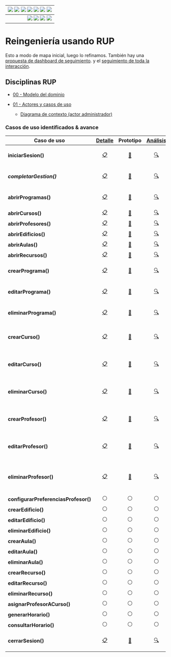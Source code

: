 <div align=right>
 
|[![](https://img.shields.io/badge/-Inicio-FFF?style=flat&logo=Emlakjet&logoColor=black)](../README.md) [![](https://img.shields.io/badge/-RUP-FFF?style=flat&logo=Elsevier&logoColor=black)](README.md) [![](https://img.shields.io/badge/-Modelo_del_dominio-FFF?style=flat&logo=freedesktop.org&logoColor=black)](00-casos-uso/00-modelo-del-dominio/modelo-dominio.md) [![](https://img.shields.io/badge/-Actores_&_Casos_de_Uso-FFF?style=flat&logo=crewunited&logoColor=black)](00-casos-uso/01-actores-casos-uso/actores-casos-uso.md) [![](https://img.shields.io/badge/-Diagrama_de_contexto-FFF?style=flat&logo=diagramsdotnet&logoColor=black)](00-casos-uso/01-actores-casos-uso/diagrama-contexto-administrador.md) [![](https://img.shields.io/badge/-Detalle_&_Prototipo-FFF?style=flat&logo=typeorm&logoColor=black)](00-casos-uso/02-detalle/README.md) [![](https://img.shields.io/badge/-Análisis-FFF?style=flat&logo=multisim&logoColor=black)](01-analisis/casos-uso/README.md)
|-:
|[![](https://img.shields.io/badge/-Estado-FFF?style=flat&logo=greensock&logoColor=black)](README.md) [![](https://img.shields.io/badge/-Propuesta_de_dashboard-FFF?style=flat&logo=composer&logoColor=black)](https://raw.githubusercontent.com/mmasias/pySigHor/main/images/RUP/99-seguimiento/diagrama-contexto-administrador.svg) [![](https://img.shields.io/badge/-Reflexiones-FFF?style=flat&logo=hootsuite&logoColor=black)](../extraDocs/README.md) [![](https://img.shields.io/badge/-Log_de_conversación-FFF?style=flat&logo=gnometerminal&logoColor=black)](../conversation-log.md)

</div>

# Reingeniería usando RUP

Esto a modo de mapa inicial, luego lo refinamos. También hay una [propuesta de dashboard de seguimiento](99-seguimiento/README.md). y el [seguimiento de toda la interacción](../conversation-log.md).

## Disciplinas RUP

- [00 - Modelo del dominio](/RUP/00-casos-uso/00-modelo-del-dominio/modelo-dominio.md#diagrama)

- [01 - Actores y casos de uso](/RUP/00-casos-uso/01-actores-casos-uso/actores-casos-uso.md#diagrama)

  - [Diagrama de contexto (actor administrador)](/RUP/00-casos-uso/01-actores-casos-uso/diagrama-contexto-administrador.md#diagrama)

### Casos de uso identificados & avance

<!-- 
Emojis para fases futuras:
- 🏗️ Diseño: Arquitectura/estructura
- 💻 Desarrollo: Programación/implementación  
- 🧪 Pruebas: Testing/validación
-->

<div align=center>

|Caso de uso|[Detalle](/RUP/00-casos-uso/02-detalle/README.md)|Prototipo|[Análisis](/RUP/01-analisis/casos-uso/README.md)|Diseño|Desarrollo|Pruebas|Comentario|
|-|:-:|:-:|:-:|:-:|:-:|:-:|-|
|**iniciarSesion()** |[📋](/RUP/00-casos-uso/02-detalle/iniciarSesion/README.md#diagrama-de-especificación)|[🎨](/RUP/00-casos-uso/02-detalle/iniciarSesion/README.md#wireframes)|[🔍](/RUP/01-analisis/casos-uso/iniciarSesion/README.md)|⚪|⚪|⚪|*Punto de entrada al sistema*
|***completarGestion()***   |[📋](/RUP/00-casos-uso/02-detalle/completarGestion/README.md#diagrama-de-especificación)|[🎨](/RUP/00-casos-uso/02-detalle/completarGestion/README.md#wireframes)|[🔍](/RUP/01-analisis/casos-uso/completarGestion/README.md)|⚪|⚪|⚪|*Hub de convergencia del sistema*
|**abrirProgramas()**|[📋](/RUP/00-casos-uso/02-detalle/abrirProgramas/README.md#diagrama-de-especificación)|[🎨](/RUP/00-casos-uso/02-detalle/abrirProgramas/README.md#wireframes)|[🔍](/RUP/01-analisis/casos-uso/abrirProgramas/README.md)|⚪|⚪|⚪|*Patrón de apertura de entidades*
|**abrirCursos()**|[📋](/RUP/00-casos-uso/02-detalle/abrirCursos/README.md#diagrama-de-especificación)|[🎨](/RUP/00-casos-uso/02-detalle/abrirCursos/README.md#wireframes)|[🔍](/RUP/01-analisis/casos-uso/abrirCursos/README.md)|⚪|⚪|⚪|
|**abrirProfesores()**|[📋](/RUP/00-casos-uso/02-detalle/abrirProfesores/README.md#diagrama-de-especificación)|[🎨](/RUP/00-casos-uso/02-detalle/abrirProfesores/README.md#wireframes)|[🔍](/RUP/01-analisis/casos-uso/abrirProfesores/README.md)|⚪|⚪|⚪|
|**abrirEdificios()**|[📋](/RUP/00-casos-uso/02-detalle/abrirEdificios/README.md#diagrama-de-especificación)|[🎨](/RUP/00-casos-uso/02-detalle/abrirEdificios/README.md#wireframes)|[🔍](/RUP/01-analisis/casos-uso/abrirEdificios/README.md)|⚪|⚪|⚪|
|**abrirAulas()**|[📋](/RUP/00-casos-uso/02-detalle/abrirAulas/README.md#diagrama-de-especificación)|[🎨](/RUP/00-casos-uso/02-detalle/abrirAulas/README.md#wireframes)|[🔍](/RUP/01-analisis/casos-uso/abrirAulas/README.md)|⚪|⚪|⚪|
|**abrirRecursos()**|[📋](/RUP/00-casos-uso/02-detalle/abrirRecursos/README.md#diagrama-de-especificación)|[🎨](/RUP/00-casos-uso/02-detalle/abrirRecursos/README.md#wireframes)|[🔍](/RUP/01-analisis/casos-uso/abrirRecursos/README.md)|⚪|⚪|⚪|
|**crearPrograma()**|[📋](/RUP/00-casos-uso/02-detalle/crearPrograma/README.md#diagrama-de-especificación)|[🎨](/RUP/00-casos-uso/02-detalle/crearPrograma/README.md#wireframes)|[🔍](/RUP/01-analisis/casos-uso/crearPrograma/README.md)|⚪|⚪|⚪|*"El delgado" filosofía C→U*
|**editarPrograma()**|[📋](/RUP/00-casos-uso/02-detalle/editarPrograma/README.md#diagrama-de-especificación)|[🎨](/RUP/00-casos-uso/02-detalle/editarPrograma/README.md#wireframes)|[🔍](/RUP/01-analisis/casos-uso/editarPrograma/README.md)|⚪|⚪|⚪|*Aplicando filosofía C→U*
|**eliminarPrograma()**|[📋](/RUP/00-casos-uso/02-detalle/eliminarPrograma/README.md#diagrama-de-especificación)|[🎨](/RUP/00-casos-uso/02-detalle/eliminarPrograma/README.md#wireframes)|[🔍](/RUP/01-analisis/casos-uso/eliminarPrograma/README.md)|⚪|⚪|⚪|*Eliminación segura con confirmación*
|**crearCurso()**|[📋](/RUP/00-casos-uso/02-detalle/crearCurso/README.md#diagrama-de-especificación)|[🎨](/RUP/00-casos-uso/02-detalle/crearCurso/README.md#wireframes)|[🔍](/RUP/01-analisis/casos-uso/crearCurso/README.md)|⚪|⚪|⚪|*"El delgado" filosofía C→U completa*
|**editarCurso()**|[📋](/RUP/00-casos-uso/02-detalle/editarCurso/README.md#diagrama-de-especificación)|[🎨](/RUP/00-casos-uso/02-detalle/editarCurso/README.md#wireframes)|[🔍](/RUP/01-analisis/casos-uso/editarCurso/README.md)|⚪|⚪|⚪|*"El gordo" con edición continua completa*
|**eliminarCurso()**|[📋](/RUP/00-casos-uso/02-detalle/eliminarCurso/README.md#diagrama-de-especificación)|[🎨](/RUP/00-casos-uso/02-detalle/eliminarCurso/README.md#wireframes)|[🔍](/RUP/01-analisis/casos-uso/eliminarCurso/README.md)|⚪|⚪|⚪|*Eliminación segura con confirmación completa*
|**crearProfesor()**|[📋](/RUP/00-casos-uso/02-detalle/crearProfesor/README.md#diagrama-de-especificación)|[🎨](/RUP/00-casos-uso/02-detalle/crearProfesor/README.md#wireframes)|[🔍](/RUP/01-analisis/casos-uso/crearProfesor/README.md)|⚪|⚪|⚪|*"El delgado" filosofía C→U - CORREGIDO*
|**editarProfesor()**|[📋](/RUP/00-casos-uso/02-detalle/editarProfesor/README.md#diagrama-de-especificación)|[🎨](/RUP/00-casos-uso/02-detalle/editarProfesor/README.md#wireframes)|[🔍](/RUP/01-analisis/casos-uso/editarProfesor/README.md)|⚪|⚪|⚪|*"El gordo" con edición continua - CORREGIDO*
|**eliminarProfesor()**|[📋](/RUP/00-casos-uso/02-detalle/eliminarProfesor/README.md#diagrama-de-especificación)|[🎨](/RUP/00-casos-uso/02-detalle/eliminarProfesor/README.md#wireframes)|[🔍](/RUP/01-analisis/casos-uso/eliminarProfesor/README.md)|⚪|⚪|⚪|*Eliminación segura con confirmación - CORREGIDO*
|**configurarPreferenciasProfesor()**|⚪|⚪|⚪|⚪|⚪|⚪|
|**crearEdificio()**|⚪|⚪|⚪|⚪|⚪|⚪|
|**editarEdificio()**|⚪|⚪|⚪|⚪|⚪|⚪|
|**eliminarEdificio()**|⚪|⚪|⚪|⚪|⚪|⚪|
|**crearAula()**|⚪|⚪|⚪|⚪|⚪|⚪|
|**editarAula()**|⚪|⚪|⚪|⚪|⚪|⚪|
|**eliminarAula()**|⚪|⚪|⚪|⚪|⚪|⚪|
|**crearRecurso()**|⚪|⚪|⚪|⚪|⚪|⚪|
|**editarRecurso()**|⚪|⚪|⚪|⚪|⚪|⚪|
|**eliminarRecurso()**|⚪|⚪|⚪|⚪|⚪|⚪|
|**asignarProfesorACurso()**|⚪|⚪|⚪|⚪|⚪|⚪|
|**generarHorario()**|⚪|⚪|⚪|⚪|⚪|⚪|
|**consultarHorario()**|⚪|⚪|⚪|⚪|⚪|⚪|
|**cerrarSesion()**|[📋](/RUP/00-casos-uso/02-detalle/cerrarSesion/README.md#diagrama-de-especificación)|[🎨](/RUP/00-casos-uso/02-detalle/cerrarSesion/README.md#wireframes)|[🔍](/RUP/01-analisis/casos-uso/cerrarSesion/README.md)|⚪|⚪|⚪|*Validación de estado de sesión*

</div>

